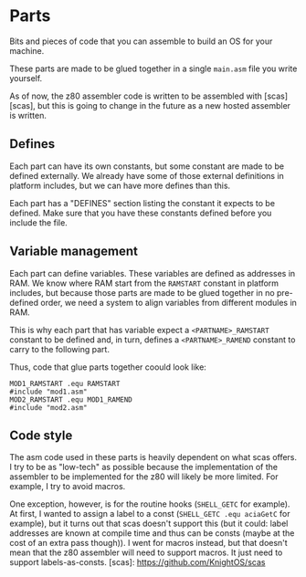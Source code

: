 # Parts

Bits and pieces of code that you can assemble to build an OS for your machine.

These parts are made to be glued together in a single `main.asm` file you write
yourself.

As of now, the z80 assembler code is written to be assembled with [scas][scas],
but this is going to change in the future as a new hosted assembler is written.

## Defines

Each part can have its own constants, but some constant are made to be defined
externally. We already have some of those external definitions in platform
includes, but we can have more defines than this.

Each part has a "DEFINES" section listing the constant it expects to be defined.
Make sure that you have these constants defined before you include the file.

## Variable management

Each part can define variables. These variables are defined as addresses in
RAM. We know where RAM start from the `RAMSTART` constant in platform includes,
but because those parts are made to be glued together in no pre-defined order,
we need a system to align variables from different modules in RAM.

This is why each part that has variable expect a `<PARTNAME>_RAMSTART`
constant to be defined and, in turn, defines a `<PARTNAME>_RAMEND` constant to
carry to the following part.

Thus, code that glue parts together coould look like:

    MOD1_RAMSTART .equ RAMSTART
    #include "mod1.asm"
    MOD2_RAMSTART .equ MOD1_RAMEND
    #include "mod2.asm"

## Code style

The asm code used in these parts is heavily dependent on what scas offers. I
try to be as "low-tech" as possible because the implementation of the assembler
to be implemented for the z80 will likely be more limited. For example, I try
to avoid macros.

One exception, however, is for the routine hooks (`SHELL_GETC` for example). At
first, I wanted to assign a label to a const (`SHELL_GETC .equ aciaGetC` for
example), but it turns out that scas doesn't support this (but it could: label
addresses are known at compile time and thus can be consts (maybe at the cost
of an extra pass though)). I went for macros instead, but that doesn't mean
that the z80 assembler will need to support macros. It just need to support
labels-as-consts.
[scas]: https://github.com/KnightOS/scas
